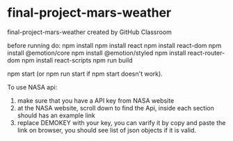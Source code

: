 # final-project-mars-weather
final-project-mars-weather created by GitHub Classroom

before running do:
  npm install
  npm install react
  npm install react-dom
  npm install @emotion/core
  npm install @emotion/styled
  npm install react-router-dom
  npm install react-scripts
  npm run build

  npm start (or npm run start if npm start doesn't work).

To use NASA api:
1. make sure that you have a API key from NASA website
2. at the NASA website, scroll down to find the Api, inside each section should has an example link
3. replace DEMOKEY with your key, you can varify it by copy and paste the link on browser, you should see list of json objects if it is valid.
